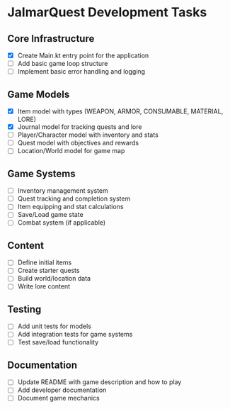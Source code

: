 # JalmarQuest Development Tasks

## Core Infrastructure
- [x] Create Main.kt entry point for the application
- [ ] Add basic game loop structure
- [ ] Implement basic error handling and logging

## Game Models
- [x] Item model with types (WEAPON, ARMOR, CONSUMABLE, MATERIAL, LORE)
- [x] Journal model for tracking quests and lore
- [ ] Player/Character model with inventory and stats
- [ ] Quest model with objectives and rewards
- [ ] Location/World model for game map

## Game Systems
- [ ] Inventory management system
- [ ] Quest tracking and completion system
- [ ] Item equipping and stat calculations
- [ ] Save/Load game state
- [ ] Combat system (if applicable)

## Content
- [ ] Define initial items
- [ ] Create starter quests
- [ ] Build world/location data
- [ ] Write lore content

## Testing
- [ ] Add unit tests for models
- [ ] Add integration tests for game systems
- [ ] Test save/load functionality

## Documentation
- [ ] Update README with game description and how to play
- [ ] Add developer documentation
- [ ] Document game mechanics
